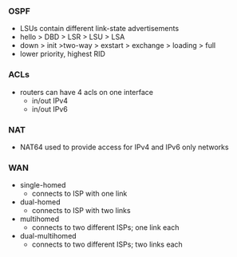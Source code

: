 ### OSPF
- LSUs contain different link-state advertisements
- hello > DBD > LSR > LSU > LSA
- down > init >two-way > exstart > exchange > loading > full
- lower priority, highest RID
### ACLs
- routers can have 4 acls on one interface
	- in/out IPv4
	- in/out IPv6
### NAT
- NAT64 used to provide access for IPv4 and IPv6 only networks
### WAN
- single-homed
	- connects to ISP with one link
- dual-homed
	- connects to ISP with two links
- multihomed
	- connects to two different ISPs; one link each
- dual-multihomed
	- connects to two different ISPs; two links each
